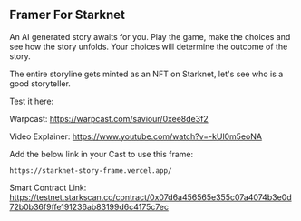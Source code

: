 ## Framer For Starknet

An AI generated story awaits for you. Play the game, make the choices and see how the story unfolds. Your choices will determine the outcome of the story.

The entire storyline gets minted as an NFT on Starknet, let's see who is a good storyteller.

Test it here: 

Warpcast: https://warpcast.com/saviour/0xee8de3f2 

Video Explainer: https://www.youtube.com/watch?v=-kUl0m5eoNA

Add the below link in your Cast to use this frame:
```
https://starknet-story-frame.vercel.app/
```

Smart Contract Link: https://testnet.starkscan.co/contract/0x07d6a456565e355c07a4074b3e0d72b0b36f9ffe191236ab83199d6c4175c7ec 

